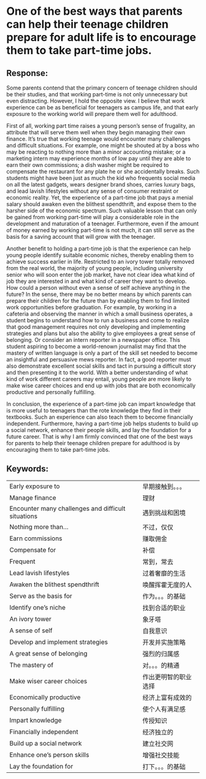 # One of the best ways that parents can help their teenage children prepare for adult life is to encourage them to take part-time jobs.

## Response:

Some parents contend that the primary concern of teenage children should be their studies, and that working part-time is not only unnecessary but even distracting. However, I hold the opposite view. I believe that work experience can be as beneficial for teenagers as campus life, and that early exposure to the working world will prepare them well for adulthood.

First of all, working part time raises a young person’s sense of frugality, an attribute that will serve them well when they begin managing their own finance. It’s true that working teenage would encounter many challenges and difficult situations. For example, one might be shouted at by a boss who may be reacting to nothing more than a minor accounting mistake; or a marketing intern may experience months of low pay until they are able to earn their own commissions; a dish washer might be required to compensate the restaurant for any plate he or she accidentally breaks. Such students might have been just as much the kid who frequents social media on all the latest gadgets, wears designer brand shoes, carries luxury bags, and lead lavish lifestyles without any sense of consumer restraint or economic reality. Yet, the experience of a part-time job that pays a menial salary should awaken even the blithest spendthrift, and expose them to the harsher side of the economic spectrum. Such valuable lesson that can only be gained from working part-time will play a considerable role in the development and maturation of a teenager. Furthermore, even if the amount of money earned by working part-time is not much, it can still serve as the basis for a saving account that will grow with the teenager.

Another benefit to holding a part-time job is that the experience can help young people identify suitable economic niches, thereby enabling them to achieve success earlier in life. Restricted to an ivory tower totally removed from the real world, the majority of young people, including university senior who will soon enter the job market, have not clear idea what kind of job they are interested in and what kind of career they want to develop. How could a person without even a sense of self achieve anything in the future? In the sense, there may be no better means by which parents can prepare their children for the future than by enabling them to find limited work opportunities before graduation. For example, by working in a cafeteria and observing the manner in which a small business operates, a student begins to understand how to run a business and come to realize that good management requires not only developing and implementing strategies and plans but also the ability to give employees a great sense of belonging. Or consider an intern reporter in a newspaper office. This student aspiring to become a world-renown journalist may find that the mastery of written language is only a part of the skill set needed to become an insightful and persuasive mews reporter. In fact, a good reporter must also demonstrate excellent social skills and tact in pursuing a difficult story and then presenting it to the world. With a better understanding of what kind of work different careers may entail, young people are more likely to make wise career choices and end up with jobs that are both economically productive and personally fulfilling.

In conclusion, the experience of a part-time job can impart knowledge that is more useful to teenagers than the rote knowledge they find in their textbooks. Such an experience can also teach them to become financially independent. Furthermore, having a part-time job helps students to build up a social network, enhance their people skills, and lay the foundation for a future career. That is why I am firmly convinced that one of the best ways for parents to help their teenage children prepare for adulthood is by encouraging them to take part-time jobs.

## Keywords:

|                                                    |                      |
| -------------------------------------------------- | -------------------- |
| Early exposure to                                  | 早期接触到。。。     |
| Manage finance                                     | 理财                 |
| Encounter many challenges and difficult situations | 遇到挑战和困境       |
| Nothing more than…                                 | 不过，仅仅           |
| Earn commissions                                   | 赚取佣金             |
| Compensate for                                     | 补偿                 |
| Frequent                                           | 常到，常去           |
| Lead lavish lifestyles                             | 过着奢靡的生活       |
| Awaken the blithest spendthrift                    | 唤醒挥霍无度的人     |
| Serve as the basis for                             | 作为。。。的基础     |
| Identify one’s niche                               | 找到合适的职业       |
| An ivory tower                                     | 象牙塔               |
| A sense of self                                    | 自我意识             |
| Develop and implement strategies                   | 开发并实施策略       |
| A great sense of belonging                         | 强烈的归属感         |
| The mastery of                                     | 对。。。的精通       |
| Make wiser career choices                          | 作出更明智的职业选择 |
| Economically productive                            | 经济上富有成效的     |
| Personally fulfilling                              | 使个人有满足感       |
| Impart knowledge                                   | 传授知识             |
| Financially independent                            | 经济独立的           |
| Build up a social network                          | 建立社交网           |
| Enhance one’s person skills                        | 增强社交技能         |
| Lay the foundation for                             | 打下。。。的基础     |
